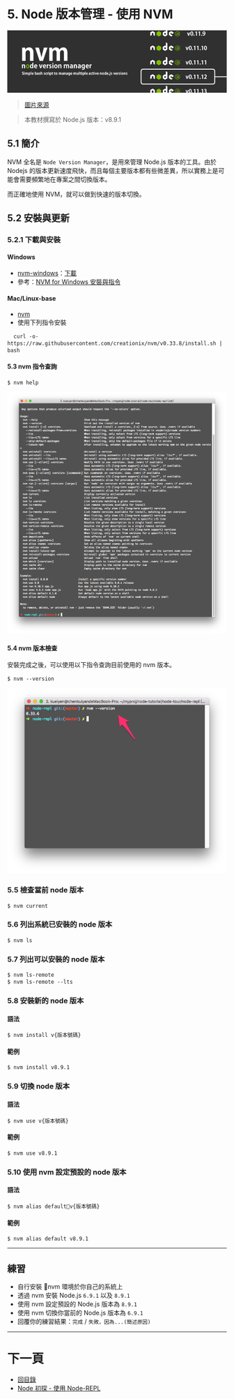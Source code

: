 #  5. Node 版本管理 - 使用 NVM

![](../img/nvm-logo.png)

> [圖片來源](http://davidcai.github.io/blog/posts/lets-use-nvm/)

> 本教材撰寫於 Node.js 版本：v8.9.1

## 5.1 簡介

NVM 全名是 `Node Version Manager`，是用來管理 Node.js 版本的工具。由於 Nodejs 的版本更新速度飛快，而且每個主要版本都有些微差異，所以實務上是可能會需要頻繁地在專案之間切換版本。

而正確地使用 NVM，就可以做到快速的版本切換。

## 5.2 安裝與更新

### 5.2.1 下載與安裝

#### Windows
  - [nvm-windows](https://github.com/coreybutler/nvm-windows)：[下載](https://github.com/coreybutler/nvm-windows/releases)
  - 參考：[NVM for Windows 安裝與指令](http://trunk-studio.com/blog/nvm-for-windows/)


#### Mac/Linux-base
  - [nvm](https://github.com/creationix/nvm)
  - 使用下列指令安裝
```
  curl -o- https://raw.githubusercontent.com/creationix/nvm/v0.33.8/install.sh | bash
```

#### 5.3 nvm 指令查詢

```
$ nvm help
```
![](../img/nvm-help.png)

#### 5.4 nvm 版本檢查
安裝完成之後，可以使用以下指令查詢目前使用的 nvm 版本。

```shell
$ nvm --version
```

![](../img/nvm-version.png)

### 5.5 檢查當前 node 版本
```
$ nvm current
```

### 5.6 列出系統已安裝的 node 版本
```
$ nvm ls
```

### 5.7 列出可以安裝的 node 版本
```
$ nvm ls-remote
$ nvm ls-remote --lts
```

### 5.8 安裝新的 node 版本

#### 語法
```
$ nvm install v{版本號碼}
```

#### 範例
```
$ nvm install v8.9.1
```

### 5.9 切換 node 版本

#### 語法
```
$ nvm use v{版本號碼}
```

#### 範例
```
$ nvm use v8.9.1
```

### 5.10 使用 nvm 設定預設的 node 版本

#### 語法
```
$ nvm alias defaultv{版本號碼}
```

#### 範例
```
$ nvm alias default v8.9.1
```

---

## 練習
- 自行安裝 nvm 環境於你自己的系統上
- 透過 nvm 安裝 Node.js `6.9.1` 以及 `8.9.1`
- 使用 nvm 設定預設的 Node.js 版本為 `8.9.1`
- 使用 nvm 切換你當前的 Node.js 版本為 `6.9.1`
- 回覆你的練習結果：`完成` / `失敗，因為...(簡述原因)`

---

# 下一頁
- [回目錄](../SUMMARY.md)
- [Node 初探 - 使用 Node-REPL](../node-basic/README.md)
